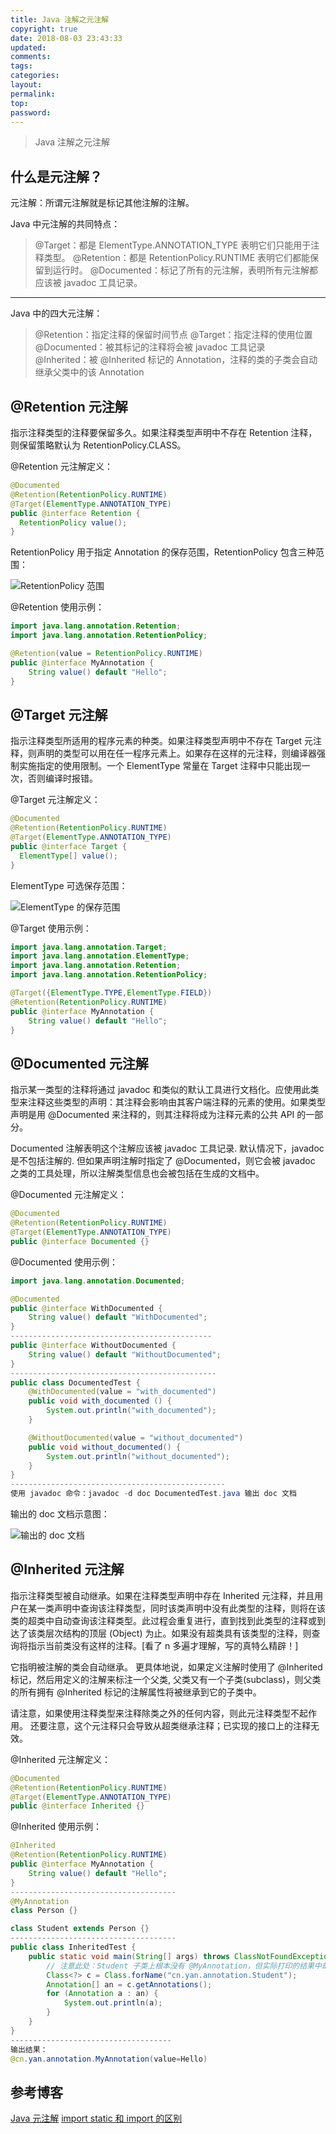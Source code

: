 ```yaml
---
title: Java 注解之元注解
copyright: true
date: 2018-08-03 23:43:33
updated:
comments:
tags:
categories:
layout:
permalink:
top:
password:
---
```


<blockquote class="blockquote-center"> Java 注解之元注解 </blockquote>

<!-- more -->

## 什么是元注解？
元注解：所谓元注解就是标记其他注解的注解。

Java 中元注解的共同特点：
> @Target：都是 ElementType.ANNOTATION_TYPE 表明它们只能用于注释类型。
> @Retention：都是 RetentionPolicy.RUNTIME 表明它们都能保留到运行时。
> @Documented：标记了所有的元注解，表明所有元注解都应该被 javadoc 工具记录。

---

Java 中的四大元注解：
> @Retention：指定注释的保留时间节点
> @Target：指定注释的使用位置    
> @Documented：被其标记的注释将会被 javadoc 工具记录    
> @Inherited：被 @Inherited 标记的 Annotation，注释的类的子类会自动继承父类中的该 Annotation    

## @Retention 元注解
指示注释类型的注释要保留多久。如果注释类型声明中不存在 Retention 注释，则保留策略默认为 RetentionPolicy.CLASS。

@Retention 元注解定义：
```Java
@Documented
@Retention(RetentionPolicy.RUNTIME)
@Target(ElementType.ANNOTATION_TYPE)
public @interface Retention {
  RetentionPolicy value();
}
```

RetentionPolicy 用于指定 Annotation 的保存范围，RetentionPolicy 包含三种范围：

![RetentionPolicy 范围](/upload_image/RetentionPolicy.png "RetentionPolicy 范围")

@Retention 使用示例：
```Java
import java.lang.annotation.Retention;
import java.lang.annotation.RetentionPolicy;

@Retention(value = RetentionPolicy.RUNTIME)
public @interface MyAnnotation {
    String value() default "Hello";
}
```

## @Target 元注解
指示注释类型所适用的程序元素的种类。如果注释类型声明中不存在 Target 元注释，则声明的类型可以用在任一程序元素上。如果存在这样的元注释，则编译器强制实施指定的使用限制。一个 ElementType 常量在 Target 注释中只能出现一次，否则编译时报错。

@Target 元注解定义：
```Java
@Documented
@Retention(RetentionPolicy.RUNTIME)
@Target(ElementType.ANNOTATION_TYPE)
public @interface Target {
  ElementType[] value();
}
```
ElementType 可选保存范围：

![ElementType 的保存范围](/upload_image/ElementTypeScope.png "ElementType 的保存范围")

@Target 使用示例：
```Java
import java.lang.annotation.Target;
import java.lang.annotation.ElementType;
import java.lang.annotation.Retention;
import java.lang.annotation.RetentionPolicy;

@Target({ElementType.TYPE,ElementType.FIELD})
@Retention(RetentionPolicy.RUNTIME)
public @interface MyAnnotation {
    String value() default "Hello";
}
```

## @Documented 元注解
指示某一类型的注释将通过 javadoc 和类似的默认工具进行文档化。应使用此类型来注释这些类型的声明：其注释会影响由其客户端注释的元素的使用。如果类型声明是用 @Documented 来注释的，则其注释将成为注释元素的公共 API 的一部分。

Documented 注解表明这个注解应该被 javadoc 工具记录. 默认情况下，javadoc 是不包括注解的. 但如果声明注解时指定了 @Documented，则它会被 javadoc 之类的工具处理，所以注解类型信息也会被包括在生成的文档中。

@Documented 元注解定义：
```Java
@Documented
@Retention(RetentionPolicy.RUNTIME)
@Target(ElementType.ANNOTATION_TYPE)
public @interface Documented {}
```

@Documented 使用示例：
```Java
import java.lang.annotation.Documented;

@Documented
public @interface WithDocumented {
    String value() default "WithDocumented";
}
---------------------------------------------
public @interface WithoutDocumented {
    String value() default "WithoutDocumented";
}
----------------------------------------------
public class DocumentedTest {
    @WithDocumented(value = "with_documented")
    public void with_documented () {
        System.out.println("with_documented");
    }

    @WithoutDocumented(value = "without_documented")
    public void without_documented() {
        System.out.println("without_documented");
    }
}
------------------------------------------------
使用 javadoc 命令：javadoc -d doc DocumentedTest.java 输出 doc 文档
```
输出的 doc 文档示意图：

![输出的 doc 文档](/upload_image/DocumentedResult.png "输出的 doc 文档")

## @Inherited 元注解
指示注释类型被自动继承。如果在注释类型声明中存在 Inherited 元注释，并且用户在某一类声明中查询该注释类型，同时该类声明中没有此类型的注释，则将在该类的超类中自动查询该注释类型。此过程会重复进行，直到找到此类型的注释或到达了该类层次结构的顶层 (Object) 为止。如果没有超类具有该类型的注释，则查询将指示当前类没有这样的注释。[看了 n 多遍才理解，写的真特么精辟！]

它指明被注解的类会自动继承。 更具体地说，如果定义注解时使用了 @Inherited 标记，然后用定义的注解来标注一个父类, 父类又有一个子类(subclass)，则父类的所有拥有 @Inherited 标记的注解属性将被继承到它的子类中。

请注意，如果使用注释类型来注释除类之外的任何内容，则此元注释类型不起作用。 还要注意，这个元注释只会导致从超类继承注释；已实现的接口上的注释无效。

@Inherited 元注解定义：
```Java
@Documented
@Retention(RetentionPolicy.RUNTIME)
@Target(ElementType.ANNOTATION_TYPE)
public @interface Inherited {}
```

@Inherited 使用示例：
```Java
@Inherited
@Retention(RetentionPolicy.RUNTIME)
public @interface MyAnnotation {
    String value() default "Hello";
}
-------------------------------------
@MyAnnotation
class Person {}

class Student extends Person {}
-------------------------------------
public class InheritedTest {
    public static void main(String[] args) throws ClassNotFoundException {
        // 注意此处：Student 子类上根本没有 @MyAnnotation，但实际打印的结果中却有，说明注解被自动继承了下来
        Class<?> c = Class.forName("cn.yan.annotation.Student");
        Annotation[] an = c.getAnnotations();
        for (Annotation a : an) {
            System.out.println(a);
        }
    }
}
------------------------------------
输出结果：
@cn.yan.annotation.MyAnnotation(value=Hello)
```

## 参考博客
[Java 元注解](https://www.jb51.net/article/55371.htm)
[import static 和 import 的区别](http://blog.sina.com.cn/s/blog_625651900100kwul.html)

